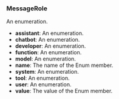 ### MessageRole

An enumeration.

- **assistant**: An enumeration.
- **chatbot**: An enumeration.
- **developer**: An enumeration.
- **function**: An enumeration.
- **model**: An enumeration.
- **name**: The name of the Enum member.
- **system**: An enumeration.
- **tool**: An enumeration.
- **user**: An enumeration.
- **value**: The value of the Enum member.
